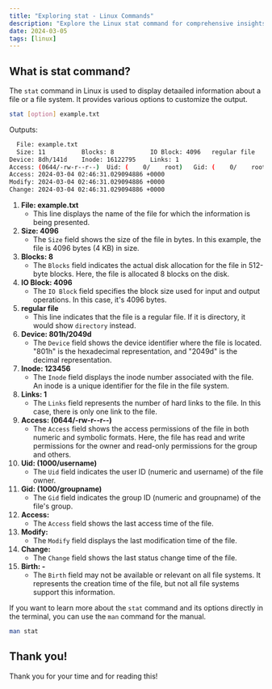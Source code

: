 ```yaml
---
title: "Exploring stat - Linux Commands"
description: "Explore the Linux stat command for comprehensive insights: View detailed file information, sizes, permissions, and file system status effortlessly."
date: 2024-03-05
tags: [linux]
---
```


## What is stat command?

The `stat` command in Linux is used to display detaailed information about a file or a file system. It provides various options to customize the output.

```bash
stat [option] example.txt
```

Outputs:

```bash
  File: example.txt
  Size: 11         	Blocks: 8          IO Block: 4096   regular file
Device: 8dh/141d	Inode: 16122795    Links: 1
Access: (0644/-rw-r--r--)  Uid: (    0/    root)   Gid: (    0/    root)
Access: 2024-03-04 02:46:31.029094886 +0000
Modify: 2024-03-04 02:46:31.029094886 +0000
Change: 2024-03-04 02:46:31.029094886 +0000
```

1. **File: example.txt**
   - This line displays the name of the file for which the information is being presented.
2. **Size: 4096**
   - The `Size` field shows the size of the file in bytes. In this example, the file is 4096 bytes (4 KB) in size.
3. **Blocks: 8**
   - The `Blocks` field indicates the actual disk allocation for the file in 512-byte blocks. Here, the file is allocated 8 blocks on the disk.
4. **IO Block: 4096**
   - The `IO Block` field specifies the block size used for input and output operations. In this case, it's 4096 bytes.
5. **regular file**
   - This line indicates that the file is a regular file. If it is directory, it would show `directory` instead.
6. **Device: 801h/2049d**
   - The `Device` field shows the device identifier where the file is located. "801h" is the hexadecimal representation, and "2049d" is the decimal representation.
7. **Inode: 123456**
   - The `Inode` field displays the inode number associated with the file. An inode is a unique identifier for the file in the file system.
8. **Links: 1**
   - The `Links` field represents the number of hard links to the file. In this case, there is only one link to the file.
9. **Access: (0644/-rw-r--r--)**
   - The `Access` field shows the access permissions of the file in both numeric and symbolic formats. Here, the file has read and write permissions for the owner and read-only permissions for the group and others.
10. **Uid: (1000/username)**
    - The `Uid` field indicates the user ID (numeric and username) of the file owner.
11. **Gid: (1000/groupname)**
    - The `Gid` field indicates the group ID (numeric and groupname) of the file's group.
12. **Access:**
    - The `Access` field shows the last access time of the file.
13. **Modify:**
    - The `Modify` field displays the last modification time of the file.
14. **Change:**
    - The `Change` field shows the last status change time of the file.
15. **Birth: -**
    - The `Birth` field may not be available or relevant on all file systems. It represents the creation time of the file, but not all file systems support this information.

If you want to learn more about the `stat` command and its options directly in the terminal, you can use the `man` command for the manual.

```bash
man stat
```

## Thank you!

Thank you for your time and for reading this!
